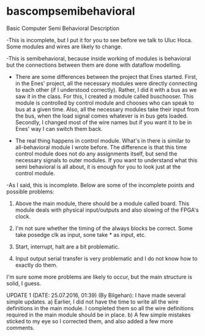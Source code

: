 # bascompsemibehavioral
Basic Computer Semi Behavioral Description

-This is incomplete, but I put it for you to see before we talk to Uluc Hoca. Some modules and wires are likely to change.

-This is semibehavioral, because inside working of modules is behavioral but the connections between them are done with dataflow modelling.

- There are some differences between the project that Enes started. First, in the Enes' project, all the necessary modules were directly connecting to each other (if I understood correctly). Rather, I did it with a bus as we saw it in the class. For this, I created a module called buschooser. This module is controlled by control module and chooses who can speak to bus at a given time. Also, all the necessary modules take their input from the bus, when the load signal comes whatever is in bus gets loaded. Secondly, I changed most of the wire names but if you want it to be in Enes' way I can switch them back.

- The real thing happens in control module. What's in there is similar to all-behavioral module I wrote before. The difference is that this time control module does not do any assignments itself, but send the necessary signals to outer modules. If you want to understand what this semi behavioral is all about, it is enough for you to look just at the control module. 

-As I said, this is incomplete. Below are some of the incomplete points and possible problems:

1) Above the main module, there should be a module called board. This module deals with physical input/outputs and also slowing of the FPGA's clock.

2) I'm not sure whether the timing of the always blocks be correct. Some take posedge clk as input, sone take * as input, etc.

3) Start, interrupt, halt are a bit problematic.

4) Input output serial transfer is very problematic and I do not know how to exactly do them.

I'm sure some more problems are likely to occur, but the main structure is solid, I guess.

UPDATE 1 (DATE: 25.07.2016, 01:39) (By Bilgehan): I have made several simple updates.
a) Earlier, I did not have the time to write all the wire definitions in the main module. I completed them so all the wire definitions required in the main module should be in place.
b) A few simple mistakes sticked to my eye so I corrected them, and also added a few more comments.
